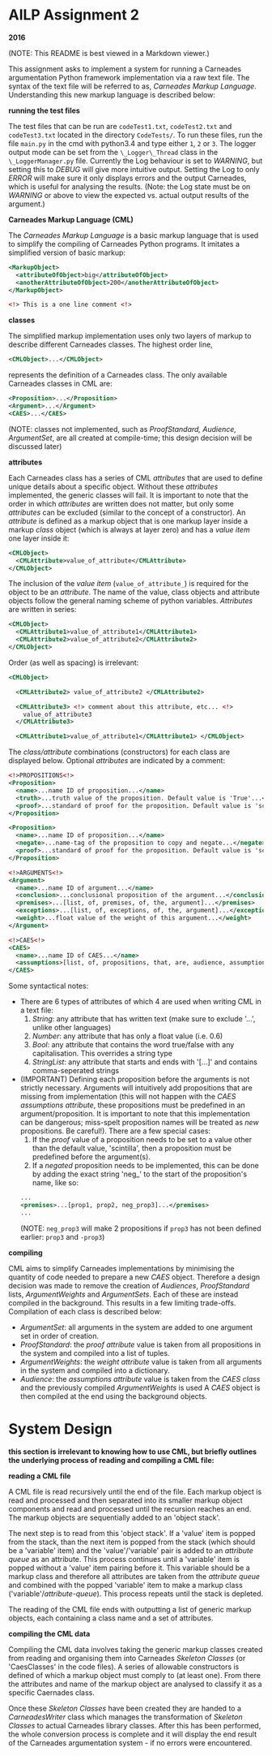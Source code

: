 # AILP Assignment 2
**2016**

(NOTE: This README is best viewed in a Markdown viewer.)

This assignment asks to implement a system for running a Carneades argumentation Python framework implementation via a raw text file. The syntax of the text file will be referred to as, _Carneades Markup Language_. Understanding this new markup language is described below:

**running the test files**

The test files that can be run are `codeTest1.txt`, `codeTest2.txt` and `codeTest3.txt` located in the directory `CodeTests/`. To run these files, run the file `main.py` in the cmd with python3.4 and type either `1`, `2` or `3`. The logger output mode can be set from the `\_Logger\_Thread` class in the `\_LoggerManager.py` file. Currently the Log behaviour is set to _WARNING_, but setting this to _DEBUG_ will give more intuitive output. Setting the Log to only _ERROR_ will make sure it only displays errors and the output Carneades, which is useful for analysing the results. (Note: the Log state must be on _WARNING_ or above to view the expected vs. actual output results of the argument.)

**Carneades Markup Language (CML)**

The _Carneades Markup Language_ is a basic markup language that is used to simplify the compiling of Carneades Python programs. It imitates a simplified version of basic markup:

```xml
<MarkupObject>
  <attributeOfObject>big</attributeOfObject>
  <anotherAttributeOfObject>200</anotherAttributeOfObject>
</MarkupObject>

<!> This is a one line comment <!>
```

**classes**

The simplified markup implementation uses only two layers of markup to describe different Carneades classes. The highest order line,

```xml
<CMLObject>...</CMLObject>
```

represents the definition of a Carneades class. The only available Carneades classes in CML are:

```xml
<Proposition>...</Proposition>
<Argument>...</Argument>
<CAES>...</CAES>
```

(NOTE: classes not implemented, such as _ProofStandard, Audience, ArgumentSet_, are all created at compile-time; this design decision will be discussed later)

**attributes**

Each Carneades class has a series of CML _attributes_ that are used to define unique details about a specific object. Without these _attributes_ implemented, the generic classes will fail. It is important to note that the order in which _attributes_ are written does not matter, but only some _attributes_ can be excluded (similar to the concept of a constructor). An _attribute_ is defined as a markup object that is one markup layer inside a markup _class_ object (which is always at layer zero) and has a _value item_ one layer inside it:

```xml
<CMLObject>
  <CMLAttribute>value_of_attribute</CMLAttribute>
</CMLObject>
```

The inclusion of the _value item_ (```value_of_attribute_```) is required for the object to be an _attribute_. The name of the value, class objects and attribute objects follow the general naming scheme of python variables. _Attributes_ are written in series:

```xml
<CMLObject>
  <CMLAttribute1>value_of_attribute1</CMLAttribute1>
  <CMLAttribute2>value_of_attribute2</CMLAttribute2>
</CMLObject>
```
Order (as well as spacing) is irrelevant:

```xml
<CMLObject>

  <CMLAttribute2> value_of_attribute2 </CMLAttribute2>

  <CMLAttribute3> <!> comment about this attribute, etc... <!>
    value_of_attribute3
  </CMLAttribute3>

  <CMLAttribute1>value_of_attribute1</CMLAttribute1> </CMLObject>
```
The _class/attribute_ combinations (constructors) for each class are displayed below. Optional _attributes_ are indicated by a comment:

```xml
<!>PROPOSITIONS<!>
<Proposition>
  <name>...name ID of proposition...</name>
  <truth>...truth value of the proposition. Default value is 'True'...</truth> <!>optional<!>
  <proof>...standard of proof for the proposition. Default value is 'scintilla'...</proof> <!>optional<!>
</Proposition>

<Proposition>
  <name>...name ID of proposition...</name>
  <negate>...name-tag of the proposition to copy and negate...</negate>
  <proof>...standard of proof for the proposition. Default value is 'scintilla'...</proof> <!>optional<!>
</Proposition>

<!>ARGUMENTS<!>
<Argument>
  <name>...name ID of argument...</name>
  <conclusion>...conclusional proposition of the argument...</conclusion>
  <premises>...[list, of, premises, of, the, argument]...</premises>
  <exceptions>...[list, of, exceptions, of, the, argument]...</exceptions> <!>optional<!>
  <weight>...float value of the weight of this argument...</weight>
</Argument>

<!>CAES<!>
<CAES>
  <name>...name ID of CAES...</name>
  <assumptions>[list, of, propositions, that, are, audience, assumptions]</assumptions>
</CAES>
```
Some syntactical notes:
* There are 6 types of attributes of which 4 are used when writing CML in a text file:
  1. _String_: any attribute that has written text (make sure to exclude '...', unlike other languages)
  2. _Number_: any attribute that has only a float value (i.e. 0.6)
  3. _Bool_: any attribute that contains the word true/false with any capitalisation. This overrides a string type
  4. _StringList_: any attribute that starts and ends with '[...]' and contains comma-seperated strings
* (IMPORTANT) Defining each proposition before the arguments is not strictly necessary. Arguments will intuitively add propositions that are missing from implementation (this will not happen with the _CAES assumptions attribute_, these propositions must be predefined in an argument/proposition. It is important to note that this implementation can be dangerous; miss-spelt proposition names will be treated as _new_ propositions. Be careful!). There are a few special cases:
  1. If the _proof_ value of a proposition needs to be set to a value other than the default value, 'scintilla', then a proposition must be predefined before the argument(s).
  2. If a _negated_ proposition needs to be implemented, this can be done by adding the exact string 'neg\_' to the start of the proposition's name, like so:
  ```xml
  ...
  <premises>...[prop1, prop2, neg_prop3]...</premises>
  ...
  ```
  (NOTE: ```neg_prop3``` will make 2 propositions if ```prop3``` has not been defined earlier: ```prop3``` and ```-prop3```)

**compiling**

CML aims to simplify Carneades implementations by minimising the quantity of code needed to prepare a new _CAES_ object. Therefore a design decision was made to remove the creation of _Audiences_, _ProofStandard_ lists, _ArgumentWeights_ and _ArgumentSets_. Each of these are instead compiled in the background. This results in a few limiting trade-offs. Compilation of each class is described below:
* _ArgumentSet_: all arguments in the system are added to one argument set in order of creation.
* _ProofStandard_: the _proof attribute_ value is taken from all propositions in the system and compiled into a list of tuples.
* _ArgumentWeights_: the _weight attribute_ value is taken from all arguments in the system and compiled into a dictionary.
* _Audience_: the _assumptions attribute_ value is taken from the _CAES class_ and the previously compiled _ArgumentWeights_ is used
A _CAES_ object is then compiled at the end using the background objects.

# System Design

**this section is irrelevant to knowing how to use CML, but briefly outlines the underlying process of reading and compiling a CML file:**

**reading a CML file**

A CML file is read recursively until the end of the file. Each markup object is read and processed and then separated into its smaller markup object components and read and processed until the recursion reaches an end. The markup objects are sequentially added to an 'object stack'.

The next step is to read from this 'object stack'. If a 'value' item is popped from the stack, than the next item is popped from the stack (which should be a 'variable' item) and the 'value'/'variable' pair is added to an _attribute queue_ as an attribute. This process continues until a 'variable' item is popped without a 'value' item pairing before it. This variable should be a markup class and therefore all attributes are taken from the _attribute queue_ and combined with the popped 'variable' item to make a markup class ('variable'/_attribute-queue_). This process repeats until the stack is depleted.

The reading of the CML file ends with outputting a list of generic markup objects, each containing a class name and a set of attributes.

**compiling the CML data**

Compiling the CML data involves taking the generic markup classes created from reading and organising them into Carneades _Skeleton Classes_ (or 'CaesClasses' in the code files). A series of allowable constructors is defined of which a markup object must comply to (at least one). From there the attributes and name of the markup object are analysed to classify it as a specific Caernades class.

Once these _Skeleton Classes_ have been created they are handed to a _CarneadesWriter_ class which manages the transformation of _Skeleton Classes_ to actual Carneades library classes. After this has been performed, the whole conversion process is complete and it will display the end result of the Carneades argumentation system - if no errors were encountered.
